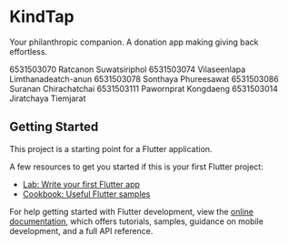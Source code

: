 # KindTap

Your philanthropic companion. A donation app making giving back effortless.

6531503070 Ratcanon Suwatsiriphol
6531503074 Vilaseenlapa Limthanadeatch-anun
6531503078 Sonthaya Phureesawat
6531503086 Suranan Chirachatchai
6531503111 Pawornprat Kongdaeng
6531503014 Jiratchaya Tiemjarat

## Getting Started

This project is a starting point for a Flutter application.

A few resources to get you started if this is your first Flutter project:

- [Lab: Write your first Flutter app](https://docs.flutter.dev/get-started/codelab)
- [Cookbook: Useful Flutter samples](https://docs.flutter.dev/cookbook)

For help getting started with Flutter development, view the
[online documentation](https://docs.flutter.dev/), which offers tutorials,
samples, guidance on mobile development, and a full API reference.
